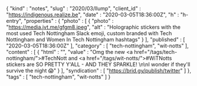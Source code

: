 {
  "kind" : "notes",
  "slug" : "2020/03/llump",
  "client_id" : "https://indigenous.realize.be",
  "date" : "2020-03-05T18:36:00Z",
  "h" : "h-entry",
  "properties" : {
    "photo" : [ {
      "photo" : "https://media.jvt.me/gfgm8.jpeg",
      "alt" : "Holographic stickers with the most used Tech Nottingham Slack emoji, custom branded with Tech Nottingham and Women In Tech Nottingham hashtags"
    } ],
    "published" : [ "2020-03-05T18:36:00Z" ],
    "category" : [ "tech-nottingham", "wit-notts" ],
    "content" : [ {
      "html" : "",
      "value" : "Omg the new <a href=\"/tags/tech-nottingham/\">#TechNott</a> and <a href=\"/tags/wit-notts/\">#WiTNotts</a> stickers are SO PRETTY Y'ALL - AND THEY SPARKLE! \n\nI wonder if they'll survive the night 😱"
    } ],
    "syndication" : [ "https://brid.gy/publish/twitter" ]
  },
  "tags" : [ "tech-nottingham", "wit-notts" ]
}
